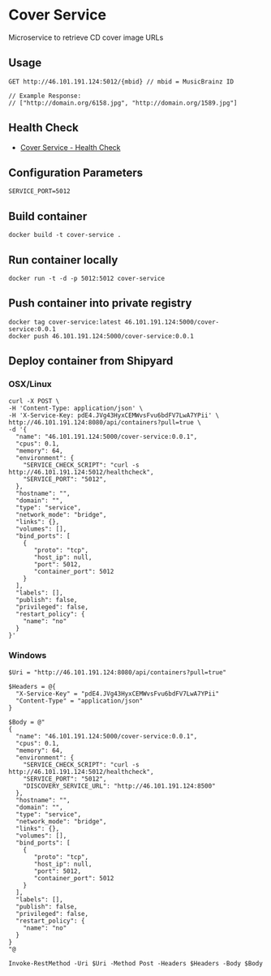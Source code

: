 # Cover Service

Microservice to retrieve CD cover image URLs

## Usage

```
GET http://46.101.191.124:5012/{mbid} // mbid = MusicBrainz ID

// Example Response:
// ["http://domain.org/6158.jpg", "http://domain.org/1589.jpg"]
```

## Health Check

* [Cover Service - Health Check](http://46.101.191.124:5012/healthcheck)

## Configuration Parameters

```
SERVICE_PORT=5012
```

## Build container

```
docker build -t cover-service .
```

## Run container locally

```
docker run -t -d -p 5012:5012 cover-service
```

## Push container into private registry

```
docker tag cover-service:latest 46.101.191.124:5000/cover-service:0.0.1
docker push 46.101.191.124:5000/cover-service:0.0.1
```

## Deploy container from Shipyard

### OSX/Linux

```
curl -X POST \
-H 'Content-Type: application/json' \
-H 'X-Service-Key: pdE4.JVg43HyxCEMWvsFvu6bdFV7LwA7YPii' \
http://46.101.191.124:8080/api/containers?pull=true \
-d '{  
  "name": "46.101.191.124:5000/cover-service:0.0.1",
  "cpus": 0.1,
  "memory": 64,
  "environment": {
    "SERVICE_CHECK_SCRIPT": "curl -s http://46.101.191.124:5012/healthcheck",
    "SERVICE_PORT": "5012",
  },
  "hostname": "",
  "domain": "",
  "type": "service",
  "network_mode": "bridge",
  "links": {},
  "volumes": [],
  "bind_ports": [  
    {  
       "proto": "tcp",
       "host_ip": null,
       "port": 5012,
       "container_port": 5012
    }
  ],
  "labels": [],
  "publish": false,
  "privileged": false,
  "restart_policy": {  
    "name": "no"
  }
}'
```

### Windows

```
$Uri = "http://46.101.191.124:8080/api/containers?pull=true"

$Headers = @{
  "X-Service-Key" = "pdE4.JVg43HyxCEMWvsFvu6bdFV7LwA7YPii"
  "Content-Type" = "application/json"
}

$Body = @"
{  
  "name": "46.101.191.124:5000/cover-service:0.0.1",
  "cpus": 0.1,
  "memory": 64,
  "environment": {
    "SERVICE_CHECK_SCRIPT": "curl -s http://46.101.191.124:5012/healthcheck",
    "SERVICE_PORT": "5012",
    "DISCOVERY_SERVICE_URL": "http://46.101.191.124:8500"
  },
  "hostname": "",
  "domain": "",
  "type": "service",
  "network_mode": "bridge",
  "links": {},
  "volumes": [],
  "bind_ports": [  
    {  
       "proto": "tcp",
       "host_ip": null,
       "port": 5012,
       "container_port": 5012
    }
  ],
  "labels": [],
  "publish": false,
  "privileged": false,
  "restart_policy": {  
    "name": "no"
  }
}
"@

Invoke-RestMethod -Uri $Uri -Method Post -Headers $Headers -Body $Body
```
